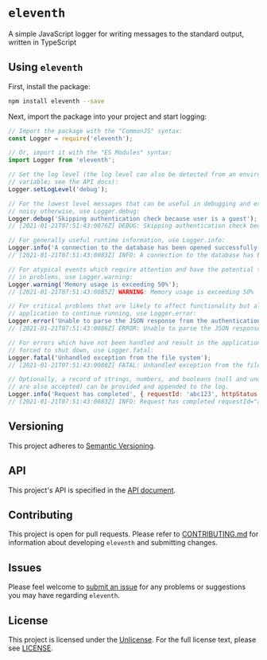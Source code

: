 # `eleventh`

A simple JavaScript logger for writing messages to the standard output, written in TypeScript

## Using `eleventh`

First, install the package:

```bash
npm install eleventh --save
```

Next, import the package into your project and start logging:

```javascript
// Import the package with the "CommonJS" syntax:
const Logger = require('eleventh');

// Or, import it with the "ES Modules" syntax:
import Logger from 'eleventh';

// Set the log level (the log level can also be detected from an environment
// variable; see the API docs):
Logger.setLogLevel('debug');

// For the lowest level messages that can be useful in debugging and exceedingly
// noisy otherwise, use Logger.debug:
Logger.debug('Skipping authentication check because user is a guest');
// [2021-01-21T07:51:43:0076Z] DEBUG: Skipping authentication check because user is a guest

// For generally useful runtime information, use Logger.info:
Logger.info('A connection to the database has been opened successfully');
// [2021-01-21T07:51:43:0083Z] INFO: A connection to the database has been opened successfully

// For atypical events which require attention and have the potential to result
// in problems, use Logger.warning:
Logger.warning('Memory usage is exceeding 50%');
// [2021-01-21T07:51:43:0085Z] WARNING: Memory usage is exceeding 50%

// For critical problems that are likely to affect functionality but allow the
// application to continue running, use Logger.error:
Logger.error('Unable to parse the JSON response from the authentication API');
// [2021-01-21T07:51:43:0086Z] ERROR: Unable to parse the JSON response from the authentication API

// For errors which have not been handled and result in the application being
// forced to shut down, use Logger.fatal:
Logger.fatal('Unhandled exception from the file system');
// [2021-01-21T07:51:43:0088Z] FATAL: Unhandled exception from the file system

// Optionally, a record of strings, numbers, and booleans (null and undefined
// are also accepted) can be provided and appended to the log.
Logger.info('Request has completed', { requestId: 'abc123', httpStatus: 200 });
// [2021-01-21T07:51:43:0083Z] INFO: Request has completed requestId="abc123" httpStatus=200
```

## Versioning

This project adheres to [Semantic Versioning](https://semver.org/).

## API

This project's API is specified in the [API document](https://github.com/trevinhofmann/eleventh/blob/master/docs/api.md).

## Contributing

This project is open for pull requests. Please refer to [CONTRIBUTING.md](https://github.com/trevinhofmann/eleventh/blob/master/CONTRIBUTING.md) for information about developing `eleventh` and submitting changes.

## Issues

Please feel welcome to [submit an issue](https://github.com/trevinhofmann/eleventh/issues/new) for any problems or suggestions you may have regarding `eleventh`.

## License

This project is licensed under the [Unlicense](https://unlicense.org). For the full license text, please see [LICENSE](https://github.com/trevinhofmann/eleventh/blob/master/LICENSE).
